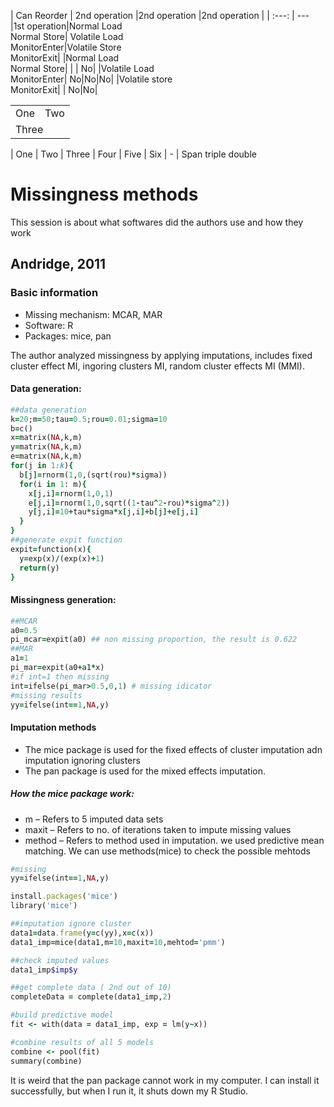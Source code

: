 | Can Reorder | 2nd operation |2nd operation |2nd operation |
| :---: | ---
|1st operation|Normal Load <br/>Normal Store| Volatile Load <br/>MonitorEnter|Volatile Store<br/> MonitorExit|
|Normal Load <br/> Normal Store| | | No|
|Volatile Load <br/> MonitorEnter| No|No|No|
|Volatile store <br/> MonitorExit| | No|No|


<table>
  <tr>
    <td>One</td>
    <td>Two</td>
  </tr>
  <tr>
    <td colspan="2">Three</td>
  </tr>
</table>

| One    | Two | Three | Four    | Five  | Six 
| -
| Span <td colspan=3>triple  <td colspan=2>double


# Missingness methods

This session is about what softwares did the authors use and how they work


## Andridge, 2011
### Basic information
* Missing mechanism: MCAR, MAR
* Software: R
* Packages: mice, pan

The author analyzed missingness by applying imputations, includes fixed cluster effect MI, ingoring clusters MI, random cluster effects MI (MMI).

#### Data generation:
```ruby
##data generation
k=20;m=50;tau=0.5;rou=0.01;sigma=10
b=c()
x=matrix(NA,k,m)
y=matrix(NA,k,m)
e=matrix(NA,k,m)
for(j in 1:k){
  b[j]=rnorm(1,0,(sqrt(rou)*sigma))
  for(i in 1: m){
    x[j,i]=rnorm(1,0,1)
    e[j,i]=rnorm(1,0,sqrt((1-tau^2-rou)*sigma^2))
    y[j,i]=10+tau*sigma*x[j,i]+b[j]+e[j,i]
  }
}
##generate expit function
expit=function(x){
  y=exp(x)/(exp(x)+1)
  return(y)
}
```

#### Missingness generation:
```ruby
##MCAR
a0=0.5
pi_mcar=expit(a0) ## non missing proportion, the result is 0.622 
##MAR
a1=1
pi_mar=expit(a0+a1*x)
#if int=1 then missing
int=ifelse(pi_mar>0.5,0,1) # missing idicator
#missing results
yy=ifelse(int==1,NA,y)
```
#### Imputation methods
* The mice package is used for the fixed effects of cluster imputation adn imputation ignoring clusters
* The pan package is used for the mixed effects imputation. 

##### How the mice package work:

* m  – Refers to 5 imputed data sets
* maxit – Refers to no. of iterations taken to impute missing values
* method – Refers to method used in imputation. we used predictive mean matching. We can use methods(mice) to check the possible mehtods

```ruby
#missing
yy=ifelse(int==1,NA,y)

install.packages('mice')
library('mice')

##imputation ignore cluster 
data1=data.frame(y=c(yy),x=c(x))
data1_imp=mice(data1,m=10,maxit=10,mehtod='pmm')

##check imputed values
data1_imp$imp$y

##get complete data ( 2nd out of 10)
completeData = complete(data1_imp,2)

#build predictive model
fit <- with(data = data1_imp, exp = lm(y~x)) 

#combine results of all 5 models
combine <- pool(fit)
summary(combine)
```

It is weird that the pan package cannot work in my computer. I can install it successfully, but when I run it, it shuts down my R Studio.  


